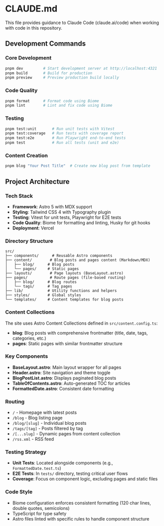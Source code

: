 # CLAUDE.md

This file provides guidance to Claude Code (claude.ai/code) when working with code in this repository.

## Development Commands

### Core Development
```bash
pnpm dev         # Start development server at http://localhost:4321
pnpm build       # Build for production
pnpm preview     # Preview production build locally
```

### Code Quality
```bash
pnpm format      # Format code using Biome
pnpm lint        # Lint and fix code using Biome
```

### Testing
```bash
pnpm test:unit       # Run unit tests with Vitest
pnpm test:coverage   # Run tests with coverage report
pnpm test:e2e        # Run Playwright end-to-end tests
pnpm test            # Run all tests (unit and e2e)
```

### Content Creation
```bash
pnpm blog "Your Post Title"  # Create new blog post from template
```

## Project Architecture

### Tech Stack
- **Framework**: Astro 5 with MDX support
- **Styling**: Tailwind CSS 4 with Typography plugin
- **Testing**: Vitest for unit tests, Playwright for E2E tests
- **Code Quality**: Biome for formatting and linting, Husky for git hooks
- **Deployment**: Vercel

### Directory Structure
```
src/
├── components/      # Reusable Astro components
├── content/        # Blog posts and pages content (Markdown/MDX)
│   ├── blog/      # Blog posts
│   └── pages/     # Static pages
├── layouts/        # Page layouts (BaseLayout.astro)
├── pages/          # Route pages (file-based routing)
│   ├── blog/      # Blog routes
│   └── tags/      # Tag pages
├── lib/           # Utility functions and helpers
├── styles/        # Global styles
└── templates/     # Content templates for blog posts
```

### Content Collections

The site uses Astro Content Collections defined in `src/content.config.ts`:

- **blog**: Blog posts with comprehensive frontmatter (title, date, tags, categories, etc.)
- **pages**: Static pages with similar frontmatter structure

### Key Components

- **BaseLayout.astro**: Main layout wrapper for all pages
- **Header.astro**: Site navigation and theme toggle
- **BlogPostList.astro**: Displays paginated blog posts
- **TableOfContents.astro**: Auto-generated TOC for articles
- **FormattedDate.astro**: Consistent date formatting

### Routing

- `/` - Homepage with latest posts
- `/blog` - Blog listing page
- `/blog/[slug]` - Individual blog posts
- `/tags/[tag]` - Posts filtered by tag
- `/[...slug]` - Dynamic pages from content collection
- `/rss.xml` - RSS feed

### Testing Strategy

- **Unit Tests**: Located alongside components (e.g., `FormattedDate.test.ts`)
- **E2E Tests**: In `tests/` directory, testing critical user flows
- **Coverage**: Focus on component logic, excluding pages and static files

### Code Style

- Biome configuration enforces consistent formatting (120 char lines, double quotes, semicolons)
- TypeScript for type safety
- Astro files linted with specific rules to handle component structure